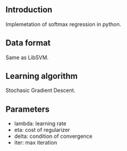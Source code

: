 ## Introduction

Implemetation of softmax regression in python.

## Data format

Same as LibSVM.

## Learning algorithm

Stochasic Gradient Descent.

## Parameters

* lambda: learning rate
* eta: cost of regularizer
* delta: condition of convergence
* iter: max iteration
